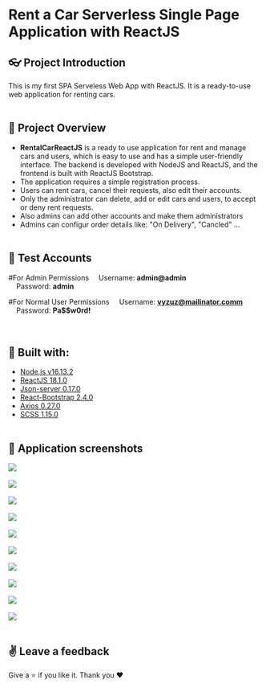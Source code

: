 # Rent a Car Serverless Single Page Application with ReactJS

## :eyeglasses: Project Introduction
This is my first SPA Serveless Web App with ReactJS. It is a ready-to-use web application for renting cars.
<br/><br/>

## 📝 Project Overview
-	**RentalCarReactJS** is a ready to use application for rent and manage cars and users, which is easy to use and has a simple user-friendly interface. The backend is developed with NodeJS and ReactJS, and the frontend is built with ReactJS Bootstrap.
-	The application requires a simple registration process.
-	Users can rent cars, cancel their requests, also edit their accounts.
-	Only the administrator can delete, add or edit cars and users, to accept or deny rent requests.
-	Also admins can add other accounts and make them administrators
-	Admins can configur order details like: "On Delivery", "Cancled" ...
<br/><br/>

## 🧪 Test Accounts
#For Admin Permissions
&nbsp;&nbsp;&nbsp;&nbsp;Username: **admin@admin**  
&nbsp;&nbsp;&nbsp;&nbsp;Password: **admin**  

#For Normal User Permissions
&nbsp;&nbsp;&nbsp;&nbsp;Username: **vyzuz@mailinator.comm**  
&nbsp;&nbsp;&nbsp;&nbsp;Password: **Pa$$w0rd!**  
<br/><br/>

## :hammer: Built with:
* [Node.js v16.13.2]((https://nodejs.org/en/))
* [ReactJS 18.1.0](https://reactjs.org/)
* [Json-server 0.17.0](https://www.npmjs.com/package/json-server)
* [React-Bootstrap 2.4.0](https://react-bootstrap.github.io/)
* [Axios 0.27.0](https://www.npmjs.com/package/axios)
* [SCSS 1.15.0](https://www.npmjs.com/package/scss)
<br/><br/>

## 📸 Application screenshots
<kbd><img src="https://github.com/velk20/food-order/blob/main/images/appScreenshots/InitialPage.jpg" /></kbd>
<br/><br/>
<kbd><img src="https://github.com/velk20/food-order/blob/main/images/appScreenshots/admins.png" /></kbd>
<br/><br/>
<kbd><img src="https://github.com/velk20/food-order/blob/main/images/appScreenshots/categories-admin.png" /></kbd>
<br/><br/>
<kbd><img src= "https://github.com/velk20/food-order/blob/main/images/appScreenshots/categories.png" /></kbd>
<br/><br/>
<kbd><img src="https://github.com/velk20/food-order/blob/main/images/appScreenshots/contacts.png" /></kbd>
<br/><br/>
<kbd><img src="https://github.com/velk20/food-order/blob/main/images/appScreenshots/dashboard.png" /></kbd>
<br/><br/>
<kbd><img src="https://github.com/velk20/food-order/blob/main/images/appScreenshots/foods.png" /></kbd>
<br/><br/>
<kbd><img src="https://github.com/velk20/food-order/blob/main/images/appScreenshots/indexPage.png" /></kbd>
<br/><br/>
<kbd><img src="https://github.com/velk20/food-order/blob/main/images/appScreenshots/login.png" /></kbd>
<br/><br/>
<kbd><img src="https://github.com/velk20/food-order/blob/main/images/appScreenshots/orders.png" /></kbd>
<br/><br/>

## :v: Leave a feedback
Give a :star: if you like it.
Thank you ❤️
<br/><br/>
